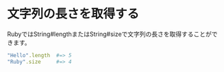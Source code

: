 # 文字列の長さを取得する

RubyではString#lengthまたはString#sizeで文字列の長さを取得することができます。

```ruby
"Hello".length  #=> 5
"Ruby".size     #=> 4
```
